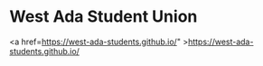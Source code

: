 # West Ada Student Union
<a href=https://west-ada-students.github.io/" >https://west-ada-students.github.io/</a>

